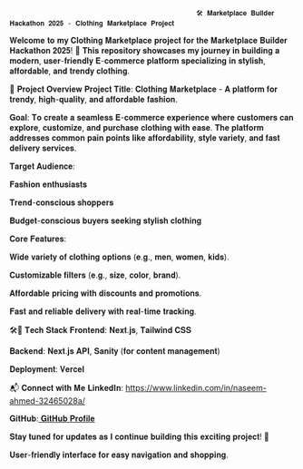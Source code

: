                                                   🛠️ 𝐌𝐚𝐫𝐤𝐞𝐭𝐩𝐥𝐚𝐜𝐞 𝐁𝐮𝐢𝐥𝐝𝐞𝐫 𝐇𝐚𝐜𝐤𝐚𝐭𝐡𝐨𝐧 𝟐𝟎𝟐𝟓 - 𝐂𝐥𝐨𝐭𝐡𝐢𝐧𝐠 𝐌𝐚𝐫𝐤𝐞𝐭𝐩𝐥𝐚𝐜𝐞 𝐏𝐫𝐨𝐣𝐞𝐜𝐭
                                                  
𝐖𝐞𝐥𝐜𝐨𝐦𝐞 𝐭𝐨 𝐦𝐲 𝐂𝐥𝐨𝐭𝐡𝐢𝐧𝐠 𝐌𝐚𝐫𝐤𝐞𝐭𝐩𝐥𝐚𝐜𝐞 𝐩𝐫𝐨𝐣𝐞𝐜𝐭 𝐟𝐨𝐫 𝐭𝐡𝐞 𝐌𝐚𝐫𝐤𝐞𝐭𝐩𝐥𝐚𝐜𝐞 𝐁𝐮𝐢𝐥𝐝𝐞𝐫 𝐇𝐚𝐜𝐤𝐚𝐭𝐡𝐨𝐧 𝟐𝟎𝟐𝟓! 🎉 𝐓𝐡𝐢𝐬 𝐫𝐞𝐩𝐨𝐬𝐢𝐭𝐨𝐫𝐲 𝐬𝐡𝐨𝐰𝐜𝐚𝐬𝐞𝐬 𝐦𝐲 𝐣𝐨𝐮𝐫𝐧𝐞𝐲 𝐢𝐧 𝐛𝐮𝐢𝐥𝐝𝐢𝐧𝐠 𝐚 𝐦𝐨𝐝𝐞𝐫𝐧, 𝐮𝐬𝐞𝐫-𝐟𝐫𝐢𝐞𝐧𝐝𝐥𝐲 𝐄-𝐜𝐨𝐦𝐦𝐞𝐫𝐜𝐞 𝐩𝐥𝐚𝐭𝐟𝐨𝐫𝐦 𝐬𝐩𝐞𝐜𝐢𝐚𝐥𝐢𝐳𝐢𝐧𝐠 𝐢𝐧 𝐬𝐭𝐲𝐥𝐢𝐬𝐡, 𝐚𝐟𝐟𝐨𝐫𝐝𝐚𝐛𝐥𝐞, 𝐚𝐧𝐝 𝐭𝐫𝐞𝐧𝐝𝐲 𝐜𝐥𝐨𝐭𝐡𝐢𝐧𝐠.

🚀 𝐏𝐫𝐨𝐣𝐞𝐜𝐭 𝐎𝐯𝐞𝐫𝐯𝐢𝐞𝐰
𝐏𝐫𝐨𝐣𝐞𝐜𝐭 𝐓𝐢𝐭𝐥𝐞:
𝐂𝐥𝐨𝐭𝐡𝐢𝐧𝐠 𝐌𝐚𝐫𝐤𝐞𝐭𝐩𝐥𝐚𝐜𝐞 - 𝐀 𝐩𝐥𝐚𝐭𝐟𝐨𝐫𝐦 𝐟𝐨𝐫 𝐭𝐫𝐞𝐧𝐝𝐲, 𝐡𝐢𝐠𝐡-𝐪𝐮𝐚𝐥𝐢𝐭𝐲, 𝐚𝐧𝐝 𝐚𝐟𝐟𝐨𝐫𝐝𝐚𝐛𝐥𝐞 𝐟𝐚𝐬𝐡𝐢𝐨𝐧.

𝐆𝐨𝐚𝐥:
𝐓𝐨 𝐜𝐫𝐞𝐚𝐭𝐞 𝐚 𝐬𝐞𝐚𝐦𝐥𝐞𝐬𝐬 𝐄-𝐜𝐨𝐦𝐦𝐞𝐫𝐜𝐞 𝐞𝐱𝐩𝐞𝐫𝐢𝐞𝐧𝐜𝐞 𝐰𝐡𝐞𝐫𝐞 𝐜𝐮𝐬𝐭𝐨𝐦𝐞𝐫𝐬 𝐜𝐚𝐧 𝐞𝐱𝐩𝐥𝐨𝐫𝐞, 𝐜𝐮𝐬𝐭𝐨𝐦𝐢𝐳𝐞, 𝐚𝐧𝐝 𝐩𝐮𝐫𝐜𝐡𝐚𝐬𝐞 𝐜𝐥𝐨𝐭𝐡𝐢𝐧𝐠 𝐰𝐢𝐭𝐡 𝐞𝐚𝐬𝐞. 𝐓𝐡𝐞 𝐩𝐥𝐚𝐭𝐟𝐨𝐫𝐦 𝐚𝐝𝐝𝐫𝐞𝐬𝐬𝐞𝐬 𝐜𝐨𝐦𝐦𝐨𝐧 𝐩𝐚𝐢𝐧 𝐩𝐨𝐢𝐧𝐭𝐬 𝐥𝐢𝐤𝐞 𝐚𝐟𝐟𝐨𝐫𝐝𝐚𝐛𝐢𝐥𝐢𝐭𝐲, 𝐬𝐭𝐲𝐥𝐞 𝐯𝐚𝐫𝐢𝐞𝐭𝐲, 𝐚𝐧𝐝 𝐟𝐚𝐬𝐭 𝐝𝐞𝐥𝐢𝐯𝐞𝐫𝐲 𝐬𝐞𝐫𝐯𝐢𝐜𝐞𝐬.

𝐓𝐚𝐫𝐠𝐞𝐭 𝐀𝐮𝐝𝐢𝐞𝐧𝐜𝐞:

𝐅𝐚𝐬𝐡𝐢𝐨𝐧 𝐞𝐧𝐭𝐡𝐮𝐬𝐢𝐚𝐬𝐭𝐬

𝐓𝐫𝐞𝐧𝐝-𝐜𝐨𝐧𝐬𝐜𝐢𝐨𝐮𝐬 𝐬𝐡𝐨𝐩𝐩𝐞𝐫𝐬

𝐁𝐮𝐝𝐠𝐞𝐭-𝐜𝐨𝐧𝐬𝐜𝐢𝐨𝐮𝐬 𝐛𝐮𝐲𝐞𝐫𝐬 𝐬𝐞𝐞𝐤𝐢𝐧𝐠 𝐬𝐭𝐲𝐥𝐢𝐬𝐡 𝐜𝐥𝐨𝐭𝐡𝐢𝐧𝐠

𝐂𝐨𝐫𝐞 𝐅𝐞𝐚𝐭𝐮𝐫𝐞𝐬:

𝐖𝐢𝐝𝐞 𝐯𝐚𝐫𝐢𝐞𝐭𝐲 𝐨𝐟 𝐜𝐥𝐨𝐭𝐡𝐢𝐧𝐠 𝐨𝐩𝐭𝐢𝐨𝐧𝐬 (𝐞.𝐠., 𝐦𝐞𝐧, 𝐰𝐨𝐦𝐞𝐧, 𝐤𝐢𝐝𝐬).

𝐂𝐮𝐬𝐭𝐨𝐦𝐢𝐳𝐚𝐛𝐥𝐞 𝐟𝐢𝐥𝐭𝐞𝐫𝐬 (𝐞.𝐠., 𝐬𝐢𝐳𝐞, 𝐜𝐨𝐥𝐨𝐫, 𝐛𝐫𝐚𝐧𝐝).

𝐀𝐟𝐟𝐨𝐫𝐝𝐚𝐛𝐥𝐞 𝐩𝐫𝐢𝐜𝐢𝐧𝐠 𝐰𝐢𝐭𝐡 𝐝𝐢𝐬𝐜𝐨𝐮𝐧𝐭𝐬 𝐚𝐧𝐝 𝐩𝐫𝐨𝐦𝐨𝐭𝐢𝐨𝐧𝐬.

𝐅𝐚𝐬𝐭 𝐚𝐧𝐝 𝐫𝐞𝐥𝐢𝐚𝐛𝐥𝐞 𝐝𝐞𝐥𝐢𝐯𝐞𝐫𝐲 𝐰𝐢𝐭𝐡 𝐫𝐞𝐚𝐥-𝐭𝐢𝐦𝐞 𝐭𝐫𝐚𝐜𝐤𝐢𝐧𝐠.

🛠🤩 𝐓𝐞𝐜𝐡 𝐒𝐭𝐚𝐜𝐤
𝐅𝐫𝐨𝐧𝐭𝐞𝐧𝐝: 𝐍𝐞𝐱𝐭.𝐣𝐬, 𝐓𝐚𝐢𝐥𝐰𝐢𝐧𝐝 𝐂𝐒𝐒

𝐁𝐚𝐜𝐤𝐞𝐧𝐝: 𝐍𝐞𝐱𝐭.𝐣𝐬 𝐀𝐏𝐈, 𝐒𝐚𝐧𝐢𝐭𝐲 (𝐟𝐨𝐫 𝐜𝐨𝐧𝐭𝐞𝐧𝐭 𝐦𝐚𝐧𝐚𝐠𝐞𝐦𝐞𝐧𝐭)

𝐃𝐞𝐩𝐥𝐨𝐲𝐦𝐞𝐧𝐭: 𝐕𝐞𝐫𝐜𝐞𝐥

📬 𝐂𝐨𝐧𝐧𝐞𝐜𝐭 𝐰𝐢𝐭𝐡 𝐌𝐞
𝐋𝐢𝐧𝐤𝐞𝐝𝐈𝐧: https://www.linkedin.com/in/naseem-ahmed-32465028a/

𝐆𝐢𝐭𝐇𝐮𝐛:[ 𝐆𝐢𝐭𝐇𝐮𝐛 𝐏𝐫𝐨𝐟𝐢𝐥𝐞](https://github.com/MirSA356/Documentations)

𝐒𝐭𝐚𝐲 𝐭𝐮𝐧𝐞𝐝 𝐟𝐨𝐫 𝐮𝐩𝐝𝐚𝐭𝐞𝐬 𝐚𝐬 𝐈 𝐜𝐨𝐧𝐭𝐢𝐧𝐮𝐞 𝐛𝐮𝐢𝐥𝐝𝐢𝐧𝐠 𝐭𝐡𝐢𝐬 𝐞𝐱𝐜𝐢𝐭𝐢𝐧𝐠 𝐩𝐫𝐨𝐣𝐞𝐜𝐭! 🚀

𝐔𝐬𝐞𝐫-𝐟𝐫𝐢𝐞𝐧𝐝𝐥𝐲 𝐢𝐧𝐭𝐞𝐫𝐟𝐚𝐜𝐞 𝐟𝐨𝐫 𝐞𝐚𝐬𝐲 𝐧𝐚𝐯𝐢𝐠𝐚𝐭𝐢𝐨𝐧 𝐚𝐧𝐝 𝐬𝐡𝐨𝐩𝐩𝐢𝐧𝐠.
